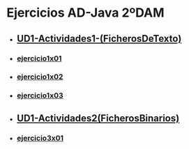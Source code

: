 # Ejercicios AD-Java 2ºDAM

- ## [UD1-Actividades1-(FicherosDeTexto)](UD1-Actividades1-(FicherosDeTexto).pdf)
- ### [ejercicio1x01](EjerciciosAD/src/ejercicio1x01)
- ### [ejercicio1x02](EjerciciosAD/src/ejercicio1x02)
- ### [ejercicio1x03](EjerciciosAD/src/ejercicio1x03)

- ## [UD1-Actividades2(FicherosBinarios)](UD1-Actividades2(FicherosBinarios).pdf)
- ### [ejercicio3x01](EjerciciosAD/src/ejercicio3x01)